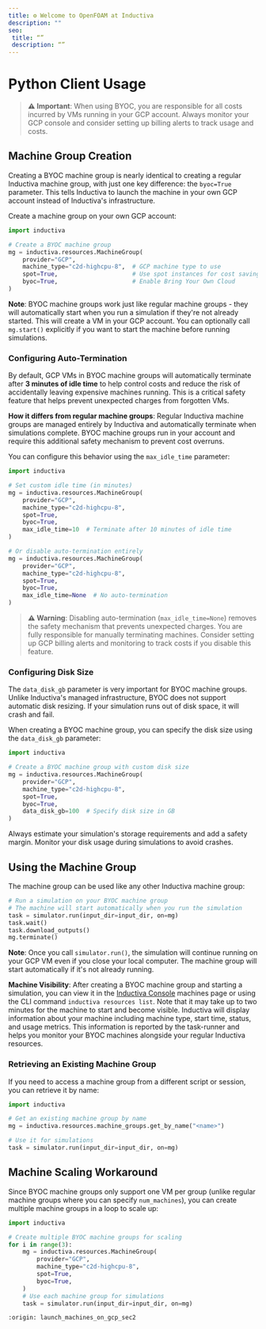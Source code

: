 ```yaml
---
title: ⚙️ Welcome to OpenFOAM at Inductiva
description: ""
seo:
 title: “”
 description: “”
---
```


# Python Client Usage

> **⚠️ Important**: When using BYOC, you are responsible for all costs incurred by VMs running in your GCP account. Always monitor your GCP console and consider setting up billing alerts to track usage and costs.

## Machine Group Creation

Creating a BYOC machine group is nearly identical to creating a regular Inductiva machine group, with just one key difference: the `byoc=True` parameter. This tells Inductiva to launch the machine in your own GCP account instead of Inductiva's infrastructure.

Create a machine group on your own GCP account:

```python
import inductiva

# Create a BYOC machine group
mg = inductiva.resources.MachineGroup(
    provider="GCP",
    machine_type="c2d-highcpu-8",  # GCP machine type to use
    spot=True,                     # Use spot instances for cost savings
    byoc=True,                     # Enable Bring Your Own Cloud
)
```

**Note**: BYOC machine groups work just like regular machine groups - they will automatically start when you run a simulation if they're not already started. This will create a VM in your GCP account. You can optionally call `mg.start()` explicitly if you want to start the machine before running simulations.

### Configuring Auto-Termination

By default, GCP VMs in BYOC machine groups will automatically terminate after **3 minutes of idle time** to help control costs and reduce the risk of accidentally leaving expensive machines running. This is a critical safety feature that helps prevent unexpected charges from forgotten VMs.

**How it differs from regular machine groups**: Regular Inductiva machine groups are managed entirely by Inductiva and automatically terminate when simulations complete. BYOC machine groups run in your account and require this additional safety mechanism to prevent cost overruns.

You can configure this behavior using the `max_idle_time` parameter:

```python
import inductiva

# Set custom idle time (in minutes)
mg = inductiva.resources.MachineGroup(
    provider="GCP",
    machine_type="c2d-highcpu-8",
    spot=True,
    byoc=True,
    max_idle_time=10  # Terminate after 10 minutes of idle time
)

# Or disable auto-termination entirely
mg = inductiva.resources.MachineGroup(
    provider="GCP",
    machine_type="c2d-highcpu-8",
    spot=True,
    byoc=True,
    max_idle_time=None  # No auto-termination
)
```

> **⚠️ Warning**: Disabling auto-termination (`max_idle_time=None`) removes the safety mechanism that prevents unexpected charges. You are fully responsible for manually terminating machines. Consider setting up GCP billing alerts and monitoring to track costs if you disable this feature.

### Configuring Disk Size

The `data_disk_gb` parameter is very important for BYOC machine groups. Unlike Inductiva's managed infrastructure, BYOC does not support automatic disk resizing. If your simulation runs out of disk space, it will crash and fail.

When creating a BYOC machine group, you can specify the disk size using the `data_disk_gb` parameter:

```python
import inductiva

# Create a BYOC machine group with custom disk size
mg = inductiva.resources.MachineGroup(
    provider="GCP",
    machine_type="c2d-highcpu-8",
    spot=True,
    byoc=True,
    data_disk_gb=100  # Specify disk size in GB
)
```

Always estimate your simulation's storage requirements and add a safety margin. Monitor your disk usage during simulations to avoid crashes.

## Using the Machine Group

The machine group can be used like any other Inductiva machine group:

```python
# Run a simulation on your BYOC machine group
# The machine will start automatically when you run the simulation
task = simulator.run(input_dir=input_dir, on=mg)
task.wait()
task.download_outputs()
mg.terminate()
```

**Note**: Once you call `simulator.run()`, the simulation will continue running on your GCP VM even if you close your local computer. The machine group will start automatically if it's not already running.

**Machine Visibility**: After creating a BYOC machine group and starting a simulation, you can view it in the [Inductiva Console](https://console.inductiva.ai/machine-groups) machines page or using the CLI command `inductiva resources list`. Note that it may take up to two minutes for the machine to start and become visible. Inductiva will display information about your machine including machine type, start time, status, and usage metrics. This information is reported by the task-runner and helps you monitor your BYOC machines alongside your regular Inductiva resources.

### Retrieving an Existing Machine Group

If you need to access a machine group from a different script or session, you can retrieve it by name:

```python
import inductiva

# Get an existing machine group by name
mg = inductiva.resources.machine_groups.get_by_name("<name>")

# Use it for simulations
task = simulator.run(input_dir=input_dir, on=mg)
```

## Machine Scaling Workaround

Since BYOC machine groups only support one VM per group (unlike regular machine groups where you can specify `num_machines`), you can create multiple machine groups in a loop to scale up:

```python
import inductiva

# Create multiple BYOC machine groups for scaling
for i in range(3):
    mg = inductiva.resources.MachineGroup(
        provider="GCP",
        machine_type="c2d-highcpu-8",
        spot=True,
        byoc=True,
    )
    # Use each machine group for simulations
    task = simulator.run(input_dir=input_dir, on=mg)
```

```{banner_small}
:origin: launch_machines_on_gcp_sec2
```